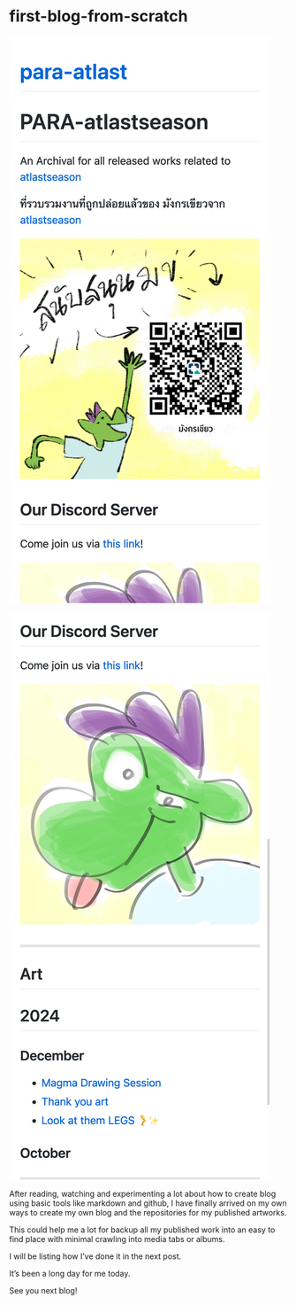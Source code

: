 # first-blog-from-scratch

![Screenshot 1 of my blog](ss1.png)

![Screenshot 2 of my blog](ss2.png)

After reading, watching and experimenting a lot about how to create blog using basic tools like markdown and github, I have finally arrived on my own ways to create my own blog and the repositories for my published artworks.

This could help me a lot for backup all my published work into an easy to find place with minimal crawling into media tabs or albums.

I will be listing how I’ve done it in the next post.

It’s been a long day for me today.

See you next blog!
